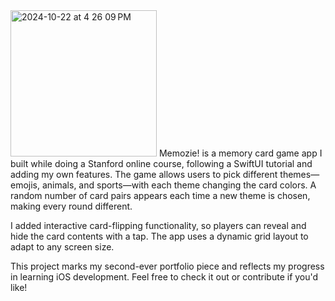 <img width="234" alt="  2024-10-22 at 4 26 09 PM" src="https://github.com/user-attachments/assets/9a6be617-6ee9-48ad-b9aa-8e10b31e0bc3">
Memozie! is a memory card game app I built while doing a Stanford online course, following a SwiftUI tutorial and adding my own features. The game allows users to pick different themes—emojis, animals, and sports—with each theme changing the card colors. A random number of card pairs appears each time a new theme is chosen, making every round different.

I added interactive card-flipping functionality, so players can reveal and hide the card contents with a tap. The app uses a dynamic grid layout to adapt to any screen size.

This project marks my second-ever portfolio piece and reflects my progress in learning iOS development. Feel free to check it out or contribute if you'd like!
